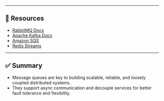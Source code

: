 
---

## 📖 Resources

- [RabbitMQ Docs](https://www.rabbitmq.com/documentation.html)
- [Apache Kafka Docs](https://kafka.apache.org/documentation/)
- [Amazon SQS](https://aws.amazon.com/sqs/)
- [Redis Streams](https://redis.io/docs/data-types/streams/)

---

## ✅ Summary

- Message queues are key to building scalable, reliable, and loosely coupled distributed systems.
- They support async communication and decouple services for better fault tolerance and flexibility.


